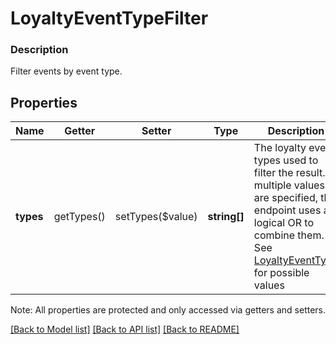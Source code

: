 # LoyaltyEventTypeFilter

### Description

Filter events by event type.

## Properties
Name | Getter | Setter | Type | Description | Notes
------------ | ------------- | ------------- | ------------- | ------------- | -------------
**types** | getTypes() | setTypes($value) | **string[]** | The loyalty event types used to filter the result. If multiple values are specified, the endpoint uses a  logical OR to combine them. See [LoyaltyEventType](#type-loyaltyeventtype) for possible values | 

Note: All properties are protected and only accessed via getters and setters.

[[Back to Model list]](../../README.md#documentation-for-models) [[Back to API list]](../../README.md#documentation-for-api-endpoints) [[Back to README]](../../README.md)

